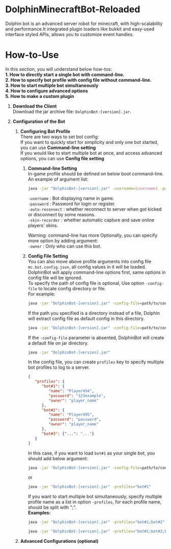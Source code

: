# DolphinMinecraftBot-Reloaded
Dolphin bot is an advanced server robot for minecraft, with high-scalability and performance.It integrated plugin loaders like bukkit and easy-used interface styled APIs, allows you to customize event handles.

# How-to-Use
In this section, you will understand below how-tos:  
**1. How to directly start a single bot with command-line.**  
**2. How to specify bot profile with config file without command-line.**  
**3. How to start multiple bot simultaneously**  
**4. How to configure advanced options**  
**5. How to make a custom plugin**
1. **Download the Client**  
   Download the jar archive file: `DolphinBot-[version].jar`.  
   
2. **Configuration of the Bot**
   1. **Configuring Bot Profile**  
      There are two ways to set bot config:  
      If you want to quickly start for simplicity and only one bot started, you can use **Command-line setting**  
      If you would like to start multiple bot at once, and access advanced options, you can use **Config file setting**
      1. **Command-line Setting**  
           In-game profile should be defined on below boot command-line.  
           An example of argument list:
           ```bash
           java -jar "DolphinBot-[version].jar" -username=[username] -password=[password] -skin-recorder=[enable/disable]
           ```
         `-username` : Bot displaying name in game.  
         `-password` : Password for login or register.  
         `-auto-reconnect` : whether reconnect to server when got kicked or disconnect by some reasons.  
         `-skin-recorder` : whether automatic capture and save online players' skins.
         
         Warning:  command-line has more 
         Optionally, you can specify more option by adding argument:  
         `-owner` : Only who can use this bot.
      2. **Config File Setting**  
            You can also move above profile arguments into config file ``mc.bot.config.json``, all config values in it will be loaded.
            DolphinBot will apply command-line options first, same options in config file will be ignored.    
            To specify the path of config file is optional, Use option `-config-file` to locate config directory or file.  
            For example:  
            ```bash 
            java -jar "DolphinBot-[version].jar" -config-file=path/to/config.json
            ```
            If the path you specified is a directory instead of a file, Dolphin will extract config file as default config in this directory.  
            ```bash
            java -jar "DolphinBot-[version].jar" -config-file=path/to/config_directory
            ```
            If the `-config-file` parameter is absented, DolphinBot will create a default file on jar directory.  
            ```bash 
            java -jar "DolphinBot-[version].jar"
            ```
         
            In the config file, you can create `profiles` key to specify multiple bot profiles to log to a server.
            ```json
            {
               "profiles": {
                  "bot#1": {
                     "name": "Player494",
                     "password": "123example",
                     "owner": "player_name"
                  },
                  "bot#2": {
                     "name": "Player495",
                     "password": "password",
                     "owner": "player_name"
                  },
                  "bot#3": {"...": "..."}
               }
            }
            ```
            In this case, if you want to load `bot#1` as your single bot, you should add below argument:  
            ```bash
            java -jar "DolphinBot-[version].jar" -config-file=path/to/config_directory -profiles="bot#1"
            ```  
            or
            ```bash
            java -jar "DolphinBot-[version].jar" -profiles="bot#1"
            ```   
            If you want to start multiple bot simultaneously, specify multiple profile name as a list in option `-profiles`, for
            each profile name, should be split with ";".  
            **Examples:**  
            ```bash
            java -jar "DolphinBot-[version].jar" -profiles="bot#1;bot#2"
            ```  
            ```bash
            java -jar "DolphinBot-[version].jar" -profiles="bot#1;bot#2;bot#3;..."
            ```
   2. **Advanced Configurations (optional)**  
      